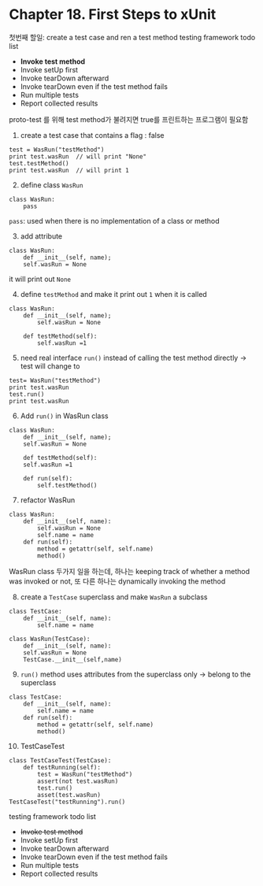 # Chapter 18. First Steps to xUnit

첫번째 할일: create a test case and ren a test method
testing framework todo list

- **Invoke test method**
- Invoke setUp first
- Invoke tearDown afterward
- Invoke tearDown even if the test method fails
- Run multiple tests
- Report collected results

proto-test 를 위해 test method가 불려지면 true를 프린트하는 프로그램이 필요함

1. create a test case that contains a flag : false

```
test = WasRun("testMethod")
print test.wasRun  // will print "None"
test.testMethod()
print test.wasRun  // will print 1
```

2. define class `WasRun`

```
class WasRun:
    pass
```

`pass`: used when there is no implementation of a class or method

3. add attribute

```
class WasRun:
    def __init__(self, name);
    self.wasRun = None
```

it will print out `None`

4. define `testMethod` and make it print out `1` when it is called

```
class WasRun:
    def __init__(self, name);
        self.wasRun = None

    def testMethod(self):
        self.wasRun =1
```

5. need real interface `run()` instead of calling the test method directly -> test will change to

```
test= WasRun("testMethod")
print test.wasRun
test.run()
print test.wasRun
```

6. Add `run()` in WasRun class

```
class WasRun:
    def __init__(self, name);
    self.wasRun = None

    def testMethod(self):
    self.wasRun =1

    def run(self):
        self.testMethod()
```

7. refactor WasRun

```
class WasRun:
    def __init__(self, name):
        self.wasRun = None
        self.name = name
    def run(self):
        method = getattr(self, self.name)
        method()
```

WasRun class 두가지 일을 하는데, 하나는 keeping track of whether a method was invoked or not, 또 다른 하나는 dynamically invoking the method

8. create a `TestCase` superclass and make `WasRun` a subclass

```
class TestCase:
    def __init__(self, name):
        self.name = name
```

```
class WasRun(TestCase):
    def __init__(self, name):
    self.wasRun = None
    TestCase.__init__(self,name)
```

9. `run()` method uses attributes from the superclass only -> belong to the superclass

```
class TestCase:
    def __init__(self, name):
        self.name = name
    def run(self):
        method = getattr(self, self.name)
        method()
```

10. TestCaseTest

```
class TestCaseTest(TestCase):
    def testRunning(self):
        test = WasRun("testMethod")
        assert(not test.wasRun)
        test.run()
        asset(test.wasRun)
TestCaseTest("testRunning").run()
```

testing framework todo list

- ~~Invoke test method~~
- Invoke setUp first
- Invoke tearDown afterward
- Invoke tearDown even if the test method fails
- Run multiple tests
- Report collected results
